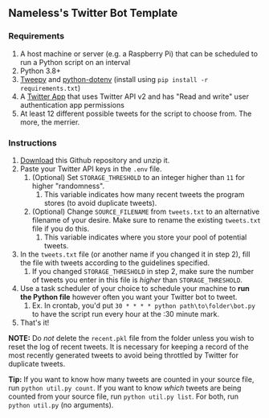 ## Nameless's Twitter Bot Template

### Requirements

1. A host machine or server (e.g. a Raspberry Pi) that can be scheduled to run a Python script on an interval
2. Python 3.8+
3. [Tweepy](https://pypi.org/project/tweepy/) and [python-dotenv](https://pypi.org/project/python-dotenv/) (install using `pip install -r requirements.txt`)
4. A [Twitter App](https://developer.twitter.com/en/portal/) that uses Twitter API v2 and has "Read and write" user authentication app permissions
5. At least 12 different possible tweets for the script to choose from. The more, the merrier.

### Instructions

1. [Download](https://github.com/ALTCODE255/template_twitter_bot/archive/refs/heads/master.zip) this Github repository and unzip it.
2. Paste your Twitter API keys in the `.env` file.
   1. (Optional) Set `STORAGE_THRESHOLD` to an integer higher than `11` for higher "randomness".
      1. This variable indicates how many recent tweets the program stores (to avoid duplicate tweets).
   2. (Optional) Change `SOURCE_FILENAME` from `tweets.txt` to an alternative filename of your desire. Make sure to rename the existing `tweets.txt` file if you do this.
      1. This variable indicates where you store your pool of potential tweets.
3. In the `tweets.txt` file (or another name if you changed it in step 2), fill the file with tweets according to the guidelines specified.
   1. If you changed `STORAGE_THRESHOLD` in step 2, make sure the number of tweets you enter in this file is _higher_ than `STORAGE_THRESHOLD`.
4. Use a task scheduler of your choice to schedule your machine to **run the Python file** however often you want your Twitter bot to tweet.
   1. Ex. In crontab, you'd put `30 * * * * python path\to\folder\bot.py` to have the script run every hour at the :30 minute mark.
5. That's it!

**NOTE:** Do _not_ delete the `recent.pkl` file from the folder unless you wish to reset the log of recent tweets. It is necessary for keeping a record of the most recently generated tweets to avoid being throttled by Twitter for duplicate tweets.

**Tip:** If you want to know how many tweets are counted in your source file, run `python util.py count`. If you want to know _which_ tweets are being counted from your source file, run `python util.py list`. For both, run `python util.py` (no arguments).
